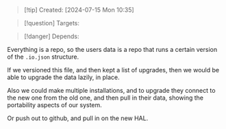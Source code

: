 
>[!tip] Created: [2024-07-15 Mon 10:35]

>[!question] Targets: 

>[!danger] Depends: 

Everything is a repo, so the users data is a repo that runs a certain version of the `.io.json` structure.

If we versioned this file, and then kept a list of upgrades, then we would be able to upgrade the data lazily, in place.

Also we could make multiple installations, and to upgrade they connect to the new one from the old one, and then pull in their data, showing the portability aspects of our system.

Or push out to github, and pull in on the new HAL.